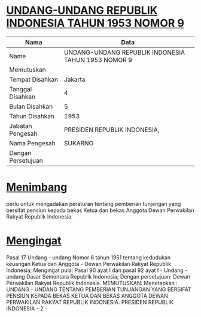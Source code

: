 # [UNDANG-UNDANG REPUBLIK INDONESIA TAHUN 1953 NOMOR 9](http://example.org/legal/document/uu/1953/9)

| Nama | Data |
| ------ | ----- |
|Name|UNDANG-UNDANG REPUBLIK INDONESIA TAHUN 1953 NOMOR 9|
|Memutuskan||
|Tempat Disahkan|Jakarta|
|Tanggal Disahkan|4|
|Bulan Disahkan|5|
|Tahun Disahkan|1953|
|Jabatan Pengesah|PRESIDEN REPUBLIK INDONESIA,|
|Nama Pengesah|SUKARNO|
|Dengan Persetujuan||
# [Menimbang](http://example.org/legal/document/uu/1953/9/menimbang)
perlu untuk mengadakan peraturan tentang pemberian tunjangan yang bersifat pensiun kepada bekas Ketua dan bekas Anggota Dewan Perwakilan Rakyat Republik Indonesia.
# [Mengingat](http://example.org/legal/document/uu/1953/9/mengingat)
Pasal 17 Undang - undang Nomor 6 tahun 1951 tentang kedudukan keuangan Ketua dan Anggota - Dewan Perwakilan Rakyat Republik Indonesia; Mengingat pula: Pasal 90 ayat I dan pasal 92 ayat I - Undang - undang Dasar Sementara Republik Indonesia; Dengan persetujuan: Dewan Perwakilan Rakyat Republik Indonesia. MEMUTUSKAN: Menetapkan : UNDANG - UNDANG TENTANG PEMBERIAN TUNJANGAN YANG BERSIFAT PENSIUN KEPADA BEKAS KETUA DAN BEKAS ANGGOTA DEWAN PERWAKILAN RAKYAT REPUBLIK INDONESIA. PRESIDEN REPUBLIK INDONESIA - 2 -